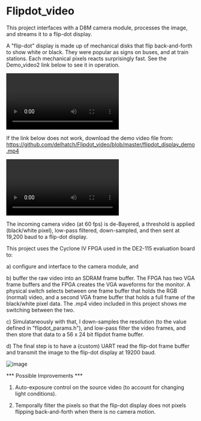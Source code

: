 # Flipdot_video

This project interfaces with a D8M camera module, processes the image, and streams it to a flip-dot display.

A "flip-dot" display is made up of mechanical disks that flip back-and-forth to show white or black. They were popular as signs on buses, and at train stations. Each mechanical pixels reacts surprisingly fast. See the Demo_video2 link below to see it in operation.

![Demo_video1](https://github.com/delhatch/Flipdot_video/blob/master/flipdot_display_hardware.mp4)

If the link below does not work, download the demo video file from: https://github.com/delhatch/Flipdot_video/blob/master/flipdot_display_demo.mp4

![Demo_video2](https://github.com/delhatch/Flipdot_video/blob/master/flipdot_display_demo.mp4)

The incoming camera video (at 60 fps) is de-Bayered, a threshold is applied (black/white pixel), low-pass filtered, down-sampled, and then sent at 19,200 baud to a flip-dot display.

This project uses the Cyclone IV FPGA used in the DE2-115 evaluation board to:

a) configure and interface to the camera module, and

b) buffer the raw video into an SDRAM frame buffer. The FPGA has two VGA frame buffers and the FPGA creates the VGA waveforms for the monitor. A physical switch selects between one frame buffer that holds the RGB (normal) video, and a second VGA frame buffer that holds a full frame of the black/white pixel data. The .mp4 video included in this project shows me switching between the two.

c) Simulataneously with that, I down-samples the resolution (to the value defined in "flipdot_params.h"), and low-pass filter the video frames,  and then store that data to a 56 x 24 bit flipdot frame buffer.

d) The final step is to have a (custom) UART read the flip-dot frame buffer and transmit the image to the flip-dot display at 19200 baud.

![image](https://github.com/delhatch/Flipdot_video/blob/master/flipdot_display.JPG)

*** Possible Improvements ***

1) Auto-exposure control on the source video (to account for changing light conditions).

2) Temporally filter the pixels so that the flip-dot display does not pixels flipping back-and-forth when there is no camera motion.
